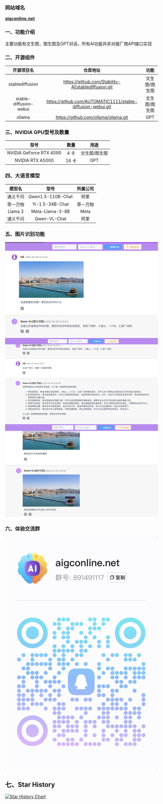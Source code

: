 ### 网站域名
[**aigconline.net**](http://aigconline.net/)

### 一、功能介绍
主要功能有文生图，图生图及GPT对话，所有AI功能并非对接厂商API接口实现

### 二、开源组件
| 开源项目名        | 仓库地址   |功能   |
| :--------:   | :--------:  | :--------:  |
| stablediffusion     | https://github.com/Stability-AI/stablediffusion.git   |文生图/图生图   |
| stable-diffusion-webui       |   https://github.com/AUTOMATIC1111/stable-diffusion-webui.git   |文生图/图生图   |
| ollama        |    https://github.com/ollama/ollama.git    | GPT  |
### 三、NVIDIA GPU型号及数量
| 型号        | 数量   | 用途  |
| :--------:   | :--------:  | :--------:  |
| NVIDIA GeForce RTX 4090     | 4 卡   |文生图/图生图   |
| NVIDIA RTX A5000       |   16 卡 |GPT   |
### 四、大语言模型
| 模型名        |              型号              | 所属公司 |
| :--------:   |:----------------------------:|:----:|
| 通义千问     |      Qwen1.5-110B-Chat       |  阿里  |
| 零一万物     |       Yi-1.5-34B-Chat        | 零一万物 |
| Llama 3     |       Meta-Llama-3-8B        | Meta |
| 通义千问    |         Qwen-VL-Chat         |   阿里   |
### 五、图片识别功能
![](images/image_recognition1.png)
![](images/image_recognition2.png)
![](images/image_recognition3.png)
### 六、体验交流群
![](images/qrcode.jpg)
## 七、Star History
[![Star History Chart](https://api.star-history.com/svg?repos=aigconline/aigconline&type=Date)](https://star-history.com/#aigconline/aigconline&Date)